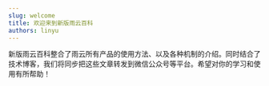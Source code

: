 ```yaml
---
slug: welcome
title: 欢迎来到新版雨云百科
authors: linyu
---
```


新版雨云百科整合了雨云所有产品的使用方法、以及各种机制的介绍。同时结合了技术博客，我们将同步把这些文章转发到微信公众号等平台。希望对你的学习和使用有所帮助！
